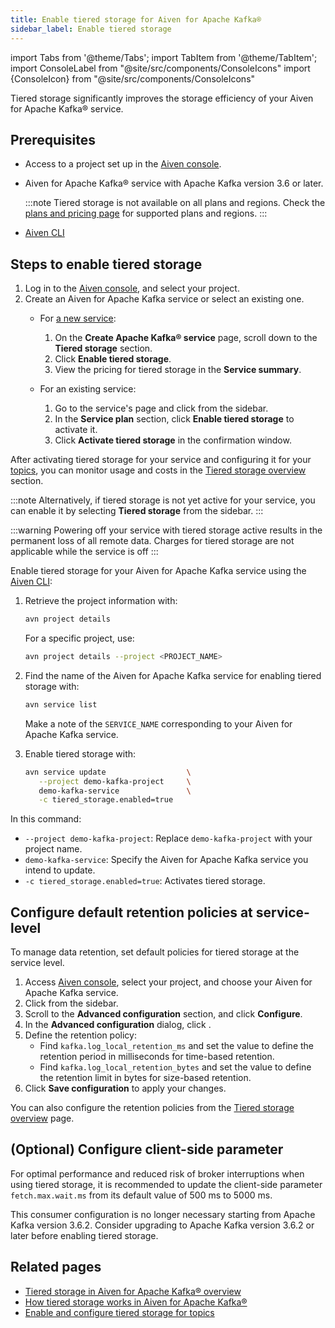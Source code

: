```yaml
---
title: Enable tiered storage for Aiven for Apache Kafka®
sidebar_label: Enable tiered storage
---
```


import Tabs from '@theme/Tabs';
import TabItem from '@theme/TabItem';
import ConsoleLabel from "@site/src/components/ConsoleIcons"
import {ConsoleIcon} from "@site/src/components/ConsoleIcons"

Tiered storage significantly improves the storage efficiency of your Aiven for Apache Kafka® service.

## Prerequisites

- Access to a project set up in the [Aiven console](https://console.aiven.io/).
- Aiven for Apache Kafka® service with Apache Kafka version 3.6 or later.

    :::note
    Tiered storage is not available on all plans and regions. Check the
    [plans and pricing page](https://aiven.io/pricing?product=kafka)
    for supported plans and regions.
    :::

- [Aiven CLI](/docs/tools/cli)

## Steps to enable tiered storage

<Tabs groupId="setup">
<TabItem value="Console" label="Console" default>

1. Log in to the [Aiven console](https://console.aiven.io/), and select
   your project.
1. Create an Aiven for Apache Kafka service or select an
   existing one.
   - For [a new service](/docs/platform/howto/create_new_service):

     1. On the **Create Apache Kafka® service** page, scroll down to
        the **Tiered storage** section.
     1. Click **Enable tiered storage**.
     1. View the pricing for tiered storage in the **Service summary**.
   - For an existing service:
     1. Go to the service's <ConsoleLabel name="overview"/> page and
        click <ConsoleLabel name="service settings"/> from the sidebar.
     1. In the **Service plan** section, click **Enable tiered storage**
        to activate it.
     1. Click **Activate tiered storage** in the confirmation window.

After activating tiered storage for your service and configuring it for your
[topics](/docs/products/kafka/howto/configure-topic-tiered-storage), you can monitor
usage and costs in the
[Tiered storage overview](/docs/products/kafka/howto/tiered-storage-overview-page) section.

:::note
Alternatively, if tiered storage is not yet active for your service, you can enable
it by selecting **Tiered storage** from the sidebar.
:::

:::warning
Powering off your service with tiered storage active results in the permanent loss
of all remote data. Charges for tiered storage are not applicable while the
service is off
:::

</TabItem>
<TabItem value="CLI" label="CLI">

Enable tiered storage for your Aiven for Apache Kafka service using
the [Aiven CLI](/docs/tools/cli):

1. Retrieve the project information with:

   ```bash
   avn project details
   ```

   For a specific project, use:

   ```bash
   avn project details --project <PROJECT_NAME>
   ```

1. Find the name of the Aiven for Apache Kafka service for enabling tiered storage with:

   ```bash
   avn service list
   ```

   Make a note of the `SERVICE_NAME` corresponding to your Aiven for
   Apache Kafka service.

1. Enable tiered storage with:

   ```bash
   avn service update                  \
      --project demo-kafka-project     \
      demo-kafka-service               \
      -c tiered_storage.enabled=true
   ```

In this command:

-  `--project demo-kafka-project`: Replace `demo-kafka-project` with
   your project name.
-  `demo-kafka-service`: Specify the Aiven for Apache Kafka service you
   intend to update.
-  `-c tiered_storage.enabled=true`: Activates tiered storage.

</TabItem>
</Tabs>

## Configure default retention policies at service-level

To manage data retention, set default policies for tiered storage at
the service level.

1. Access [Aiven console](https://console.aiven.io/), select your
   project, and choose your Aiven for Apache Kafka service.
1. Click <ConsoleLabel name="service settings"/> from the sidebar.
1. Scroll to the **Advanced configuration** section, and click **Configure**.
1. In the **Advanced configuration** dialog, click <ConsoleLabel name="addadvancedconfiguration" />.
1. Define the retention policy:
   -   Find `kafka.log_local_retention_ms` and set the value to define
       the retention period in milliseconds for time-based retention.
   -   Find `kafka.log_local_retention_bytes` and set the value to
       define the retention limit in bytes for size-based retention.
1. Click **Save configuration** to apply your changes.

You can also configure the retention policies from the
[Tiered storage overview](/docs/products/kafka/howto/tiered-storage-overview-page#modify-retention-polices) page.

## (Optional) Configure client-side parameter

For optimal performance and reduced risk of broker interruptions when
using tiered storage, it is recommended to update the client-side
parameter `fetch.max.wait.ms` from its default value of 500 ms to 5000 ms.

This consumer configuration is no longer necessary starting from Apache Kafka
version 3.6.2. Consider upgrading to Apache Kafka version 3.6.2 or later before
enabling tiered storage.

## Related pages

- [Tiered storage in Aiven for Apache Kafka® overview](/docs/products/kafka/concepts/kafka-tiered-storage)
- [How tiered storage works in Aiven for Apache Kafka®](/docs/products/kafka/concepts/tiered-storage-how-it-works)
- [Enable and configure tiered storage for topics](/docs/products/kafka/howto/configure-topic-tiered-storage)
